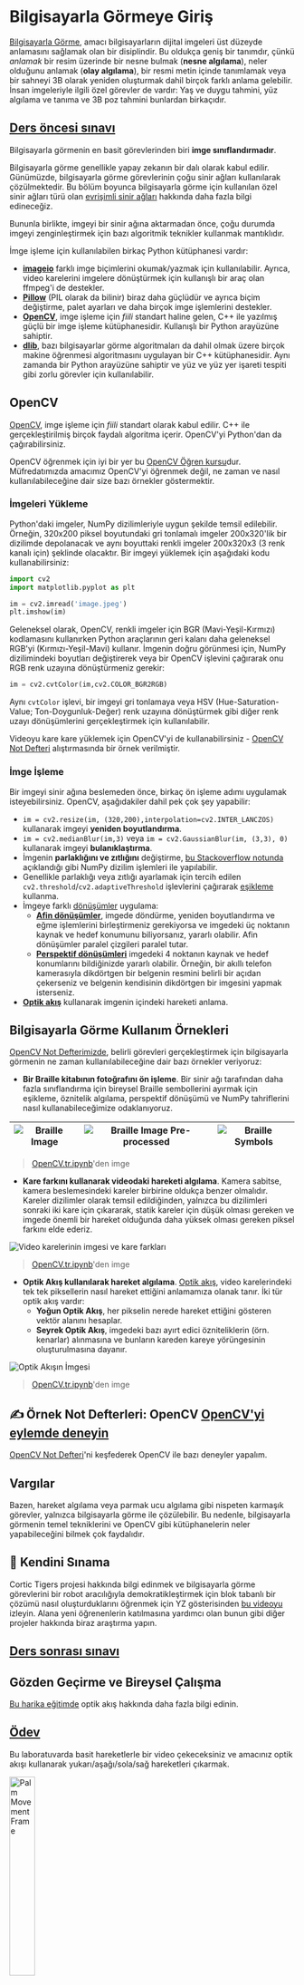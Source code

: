 # Bilgisayarla Görmeye Giriş

[Bilgisayarla Görme](https://wikipedia.org/wiki/Computer_vision), amacı bilgisayarların dijital imgeleri üst düzeyde anlamasını sağlamak olan bir disiplindir. Bu oldukça geniş bir tanımdır, çünkü *anlamak* bir resim üzerinde bir nesne bulmak (**nesne algılama**), neler olduğunu anlamak (**olay algılama**), bir resmi metin içinde tanımlamak veya bir sahneyi 3B olarak yeniden oluşturmak dahil birçok farklı anlama gelebilir. İnsan imgeleriyle ilgili özel görevler de vardır: Yaş ve duygu tahmini, yüz algılama ve tanıma ve 3B poz tahmini bunlardan birkaçıdır.

## [Ders öncesi sınavı](https://red-field-0a6ddfd03.1.azurestaticapps.net/quiz/106)

Bilgisayarla görmenin en basit görevlerinden biri **imge sınıflandırmadır**.

Bilgisayarla görme genellikle yapay zekanın bir dalı olarak kabul edilir. Günümüzde, bilgisayarla görme görevlerinin çoğu sinir ağları kullanılarak çözülmektedir. Bu bölüm boyunca bilgisayarla görme için kullanılan özel sinir ağları türü olan [evrişimli sinir ağları](../../07-ConvNets/translations/README.tr.md) hakkında daha fazla bilgi edineceğiz.

Bununla birlikte, imgeyi bir sinir ağına aktarmadan önce, çoğu durumda imgeyi zenginleştirmek için bazı algoritmik teknikler kullanmak mantıklıdır.

İmge işleme için kullanılabilen birkaç Python kütüphanesi vardır:

* **[imageio](https://imageio.readthedocs.io/en/stable/)** farklı imge biçimlerini okumak/yazmak için kullanılabilir. Ayrıca, video karelerini imgelere dönüştürmek için kullanışlı bir araç olan ffmpeg'i de destekler.
* **[Pillow](https://pillow.readthedocs.io/en/stable/index.html)** (PIL olarak da bilinir) biraz daha güçlüdür ve ayrıca biçim değiştirme, palet ayarları ve daha birçok imge işlemlerini destekler.
* **[OpenCV](https://opencv.org/)**, imge işleme için *fiili* standart haline gelen, C++ ile yazılmış güçlü bir imge işleme kütüphanesidir. Kullanışlı bir Python arayüzüne sahiptir.
* **[dlib](http://dlib.net/)**, bazı bilgisayarlar görme algoritmaları da dahil olmak üzere birçok makine öğrenmesi algoritmasını uygulayan bir C++ kütüphanesidir. Aynı zamanda bir Python arayüzüne sahiptir ve yüz ve yüz yer işareti tespiti gibi zorlu görevler için kullanılabilir.

## OpenCV

[OpenCV](https://opencv.org/), imge işleme için *fiili* standart olarak kabul edilir. C++ ile gerçekleştirilmiş birçok faydalı algoritma içerir. OpenCV'yi Python'dan da çağırabilirsiniz.

OpenCV öğrenmek için iyi bir yer bu [OpenCV Öğren kursu](https://learnopencv.com/getting-started-with-opencv/)dur. Müfredatımızda amacımız OpenCV'yi öğrenmek değil, ne zaman ve nasıl kullanılabileceğine dair size bazı örnekler göstermektir.

### İmgeleri Yükleme

Python'daki imgeler, NumPy dizilimleriyle uygun şekilde temsil edilebilir. Örneğin, 320x200 piksel boyutundaki gri tonlamalı imgeler 200x320'lik bir dizilimde depolanacak ve aynı boyuttaki renkli imgeler 200x320x3 (3 renk kanalı için) şeklinde olacaktır. Bir imgeyi yüklemek için aşağıdaki kodu kullanabilirsiniz:

```python
import cv2
import matplotlib.pyplot as plt

im = cv2.imread('image.jpeg')
plt.imshow(im)
```

Geleneksel olarak, OpenCV, renkli imgeler için BGR (Mavi-Yeşil-Kırmızı) kodlamasını kullanırken Python araçlarının geri kalanı daha geleneksel RGB'yi (Kırmızı-Yeşil-Mavi) kullanır. İmgenin doğru görünmesi için, NumPy dizilimindeki boyutları değiştirerek veya bir OpenCV işlevini çağırarak onu RGB renk uzayına dönüştürmeniz gerekir:

```python
im = cv2.cvtColor(im,cv2.COLOR_BGR2RGB)
```

Aynı `cvtColor` işlevi, bir imgeyi gri tonlamaya veya HSV (Hue-Saturation-Value; Ton-Doygunluk-Değer) renk uzayına dönüştürmek gibi diğer renk uzayı dönüşümlerini gerçekleştirmek için kullanılabilir.

Videoyu kare kare yüklemek için OpenCV'yi de kullanabilirsiniz - [OpenCV Not Defteri](OpenCV.tr.ipynb) alıştırmasında bir örnek verilmiştir.

### İmge İşleme

Bir imgeyi sinir ağına beslemeden önce, birkaç ön işleme adımı uygulamak isteyebilirsiniz. OpenCV, aşağıdakiler dahil pek çok şey yapabilir:

* `im = cv2.resize(im, (320,200),interpolation=cv2.INTER_LANCZOS)` kullanarak imgeyi **yeniden boyutlandırma**.
* `im = cv2.medianBlur(im,3)` veya `im = cv2.GaussianBlur(im, (3,3), 0)` kullanarak imgeyi **bulanıklaştırma**.
* İmgenin **parlaklığını ve zıtlığını** değiştirme, [bu Stackoverflow notunda](https://stackoverflow.com/questions/39308030/how-do-i-increase-the-contrast-of-an-image-in-python-opencv) açıklandığı gibi NumPy dizilim işlemleri ile yapılabilir.
* Genellikle parlaklığı veya zıtlığı ayarlamak için tercih edilen `cv2.threshold`/`cv2.adaptiveThreshold` işlevlerini çağırarak [eşikleme](https://docs.opencv.org/4.x/d7/d4d/tutorial_py_thresholding.html) kullanma.
* İmgeye farklı [dönüşümler](https://docs.opencv.org/4.5.5/da/d6e/tutorial_py_geometric_transformations.html) uygulama:
    - **[Afin dönüşümler](https://docs.opencv.org/4.5.5/d4/d61/tutorial_warp_affine.html)**, imgede döndürme, yeniden boyutlandırma ve eğme işlemlerini birleştirmeniz gerekiyorsa ve imgedeki üç noktanın kaynak ve hedef konumunu biliyorsanız, yararlı olabilir. Afin dönüşümler paralel çizgileri paralel tutar.
    - **[Perspektif dönüşümleri](https://medium.com/analytics-vidhya/opencv-perspective-transformation-9edffefb2143)** imgedeki 4 noktanın kaynak ve hedef konumlarını bildiğinizde yararlı olabilir. Örneğin, bir akıllı telefon kamerasıyla dikdörtgen bir belgenin resmini belirli bir açıdan çekerseniz ve belgenin kendisinin dikdörtgen bir imgesini yapmak isterseniz.
* **[Optik akış](https://docs.opencv.org/4.5.5/d4/dee/tutorial_optical_flow.html)** kullanarak imgenin içindeki hareketi anlama.

## Bilgisayarla Görme Kullanım Örnekleri

[OpenCV Not Defterimizde](../translations/OpenCV.tr.ipynb), belirli görevleri gerçekleştirmek için bilgisayarla görmenin ne zaman kullanılabileceğine dair bazı örnekler veriyoruz:

* **Bir Braille kitabının fotoğrafını ön işleme**. Bir sinir ağı tarafından daha fazla sınıflandırma için bireysel Braille sembollerini ayırmak için eşikleme, öznitelik algılama, perspektif dönüşümü ve NumPy tahriflerini nasıl kullanabileceğimize odaklanıyoruz.

![Braille Image](../data/braille.jpeg) | ![Braille Image Pre-processed](../images/braille-result.png) | ![Braille Symbols](../images/braille-symbols.png)
----|-----|-----

> [OpenCV.tr.ipynb](OpenCV.tr.ipynb)'den imge

* **Kare farkını kullanarak videodaki hareketi algılama**. Kamera sabitse, kamera beslemesindeki kareler birbirine oldukça benzer olmalıdır. Kareler dizilimler olarak temsil edildiğinden, yalnızca bu dizilimleri sonraki iki kare için çıkararak, statik kareler için düşük olması gereken ve imgede önemli bir hareket olduğunda daha yüksek olması gereken piksel farkını elde ederiz.

![Video karelerinin imgesi ve kare farkları](../images/frame-difference.png)

> [OpenCV.tr.ipynb](OpenCV.tr.ipynb)'den imge

* **Optik Akış kullanılarak hareket algılama**. [Optik akış](https://docs.opencv.org/3.4/d4/dee/tutorial_optical_flow.html), video karelerindeki tek tek piksellerin nasıl hareket ettiğini anlamamıza olanak tanır. İki tür optik akış vardır:
    - **Yoğun Optik Akış**, her pikselin nerede hareket ettiğini gösteren vektör alanını hesaplar.
    - **Seyrek Optik Akış**, imgedeki bazı ayırt edici özniteliklerin (örn. kenarlar) alınmasına ve bunların kareden kareye yörüngesinin oluşturulmasına dayanır.

![Optik Akışın İmgesi](../images/optical.png)

> [OpenCV.tr.ipynb](OpenCV.tr.ipynb)'den imge

## ✍️ Örnek Not Defterleri: OpenCV [OpenCV'yi eylemde deneyin](OpenCV.tr.ipynb)

[OpenCV Not Defteri](OpenCV.tr.ipynb)'ni keşfederek OpenCV ile bazı deneyler yapalım.

## Vargılar

Bazen, hareket algılama veya parmak ucu algılama gibi nispeten karmaşık görevler, yalnızca bilgisayarla görme ile çözülebilir. Bu nedenle, bilgisayarla görmenin temel tekniklerini ve OpenCV gibi kütüphanelerin neler yapabileceğini bilmek çok faydalıdır.

## 🚀 Kendini Sınama

Cortic Tigers projesi hakkında bilgi edinmek ve bilgisayarla görme görevlerini bir robot aracılığıyla demokratikleştirmek için blok tabanlı bir çözümü nasıl oluşturduklarını öğrenmek için YZ gösterisinden [bu videoyu](https://docs.microsoft.com/shows/ai-show/ai-show--2021-opencv-ai-competition--grand-prize-winners--cortic-tigers--episode-32?WT.mc_id=academic-77998-cacaste) izleyin. Alana yeni öğrenenlerin katılmasına yardımcı olan bunun gibi diğer projeler hakkında biraz araştırma yapın.

## [Ders sonrası sınavı](https://red-field-0a6ddfd03.1.azurestaticapps.net/quiz/206)

## Gözden Geçirme ve Bireysel Çalışma

[Bu harika eğitimde](https://learnopencv.com/optical-flow-in-opencv/) optik akış hakkında daha fazla bilgi edinin.

## [Ödev](../lab/translations/README.tr.md)

Bu laboratuvarda basit hareketlerle bir video çekeceksiniz ve amacınız optik akışı kullanarak yukarı/aşağı/sola/sağ hareketleri çıkarmak.

<img src="../images/palm-movement.png" width="30%" alt="Palm Movement Frame"/>
